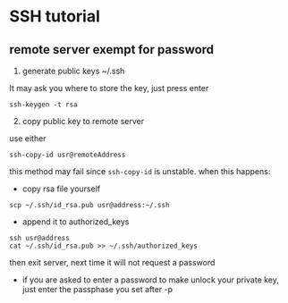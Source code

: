 # SSH tutorial

## remote server exempt for password
1. generate public keys ~/.ssh

It may ask you where to store the key, just press enter
```shell
ssh-keygen -t rsa 
```

2. copy public key to remote server

use either
```
ssh-copy-id usr@remoteAddress
```
this method may fail since ```ssh-copy-id``` is unstable. when this happens:

* copy rsa file yourself 
```
scp ~/.ssh/id_rsa.pub usr@address:~/.ssh
```

* append it to authorized_keys
```
ssh usr@address
cat ~/.ssh/id_rsa.pub >> ~/.ssh/authorized_keys
```

then exit server, next time it will not request a password

* if you are asked to enter a password to make unlock your private key, just enter the passphase you set after -p 

